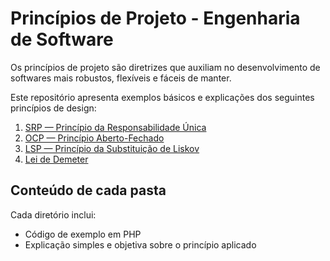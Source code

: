# Princípios de Projeto - Engenharia de Software

Os princípios de projeto são diretrizes que auxiliam no desenvolvimento de softwares mais robustos, flexíveis e fáceis de manter.

Este repositório apresenta exemplos básicos e explicações dos seguintes princípios de design:

1. [SRP — Princípio da Responsabilidade Única](./SRP/README.md)
2. [OCP — Princípio Aberto-Fechado](./OCP/README.md)
3. [LSP — Princípio da Substituição de Liskov](./LSP/README.md)
4. [Lei de Demeter](./Demeter/README.md)

## Conteúdo de cada pasta

Cada diretório inclui:

- Código de exemplo em PHP  
- Explicação simples e objetiva sobre o princípio aplicado
